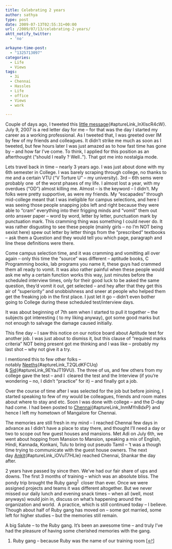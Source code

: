 ```yaml
---
title: Celebrating 2 years
author: sathya
type: post
date: 2009-07-13T02:55:31+00:00
url: /2009/07/13/celebrating-2-years/
aktt_notify_twitter:
  - 'no'

arkayne-time-post:
  - "1325713097"
categories:
  - Life
  - Views
tags:
  - 3i
  - Chennai
  - Hassles
  - Life
  - office
  - Views
  - work

---
```

Couple of days ago, I tweeted this [little message][1]{#aptureLink_lnXlscR4cW}. July 9, 2007 is a red letter day for me &#8211; for that was the day I started my career as a working professional. As I tweeted that, I was greeted over IM by few of my friends and colleagues. It didn&#8217;t strike me much as soon as I tweeted, but few hours later I was just amazed as to how fast time has gone by &#8211; and how far I&#8217;ve come. To think, I applied for this position as an afterthought (&#8220;should I really ? Well..&#8221;). That got me into nostalgia mode.

<!--more-->

Lets travel back in time &#8211; nearly 3 years ago. I was just about done with my 6th semester in College. I was barely scraping through college, no thanks to me and a certain VTU (&#8220;V Torture U&#8221; &#8211; my university). 3rd &#8211; 6th sems were probably one  of the worst phases of my life. I almost lost a year, with my overdues (&#8220;OD&#8221;) almost killing me. Almost &#8211; is the keyword &#8211; I didn&#8217;t. My folks were pretty supportive, as were my friends. My &#8220;escapades&#8221; through mid-college meant that I was ineligible for campus selections, and here I was seeing those people snapping jobs left and right because they were able to &#8220;cram&#8221; everything into their frigging minds and &#8220;vomit&#8221; them out onto answer paper &#8211; word by word, letter by letter, punctuation mark by punctuation mark. This cramming thing was something I could never do. It was rather disgusting to see these people (mainly girls &#8211; no I&#8217;m NOT being sexist here) spew out letter by letter things from the &#8220;prescribed&#8221; textbooks &#8211; ask them a Question and they would tell you which page, paragraph and line these definitions were there.

Come campus selection time, and it was cramming and vomitting all over again &#8211; only this time the &#8220;source&#8221; was different &#8211; aptitude books, C Programming books, lab programs you name it, these guys had crammed them all ready to vomit. It was also rather painful when these people would ask me why a certain function works this way, just minutes before the scheduled interview times, only for their good luck to be asked the same question, they&#8217;d vomit it out, get selected &#8211; and hey after that they get this air of &#8220;superiority&#8221; and snobbishness and sneer at people who helped them get the freaking job in the first place. I just let it go &#8211; didn&#8217;t even bother going to College during these scheduled test/interview days.

It was about beginning of 7th sem when I started to pull it together &#8211; the subjects got interesting ( to my liking anyway), got some good marks but not enough to salvage the damage caused initially.

This fine day &#8211; I saw this notice on our notice board about Aptitude test for another job. I was just about to dismiss it, but this clause of &#8220;required marks criteria&#8221; NOT being present got me thinking and I was like &#8211; probably my last shot &#8211; why not give it a try.

I mentioned this to few other folks &#8211; notably [Neeths][2]{#aptureLink_T2QLdKFCUq} & [Sid][3]{#aptureLink_9EYaJT19VU}. The three of us, and few others from my college gave the test &#8211; and I  cleared the test and the Interview (if you&#8217;re wondering &#8211; no, I didn&#8217;t &#8220;practice&#8221; for it) &#8211; and finally got a job.

Over the course of time after I was selected for the job but before joining, I started speaking to few of my would be colleagues, friends and room mates about where to stay and etc. Soon I was done with college &#8211; and the D-day had come. I had been posted to [Chennai][4]{#aptureLink_InmMYn8dxP} and hence I left my hometown of Mangalore for Chennai.

The memories are still fresh in my mind &#8211; I reached Chennai few days in advance as I didn&#8217;t have a place to stay there, and thought I&#8217;ll need a day or two to scope out few guest houses and mansions. Met Adi on July 6th, we went about hopping from Mansion to Mansion, speaking a mix of English, Hindi, Kannada, Konkani, Tulu to bring out pseudo Tamil &#8211; &#8216;t was a though time trying to communicate with the guest house owners. The next day [Ankit][5]{#aptureLink_iOVuT7HLIe} reached Chennai, Shankar the day after.

2 years have passed by since then. We&#8217;ve had our fair share of ups and downs. The first 3 months of training &#8211; which was an absolute bliss. The pondy trip brought the Ruby gang<sup><a href="#footnote_0_273" id="identifier_0_273" class="footnote-link footnote-identifier-link" title="Ruby gang &ndash; because Ruby was the name of our training room">1</a></sup>  closer than ever. Once we were assigned projects and teams it was different altogether. But we never missed our daily lunch and evening snack times &#8211; when all (well, most anyways) would join in, discuss on what&#8217;s happening around the organization and world.  A practice, which is still continued today &#8211; I believe. Though about half of Ruby gang has moved on &#8211; some got married, some left for higher studies &#8211; but the memories still remain.

A big Salute &#8211; to the Ruby gang. It&#8217;s been an awesome time &#8211; and truly I&#8217;ve had the pleasure of having some cherished memories with the gang.

<ol class="footnotes">
  <li id="footnote_0_273" class="footnote">
    Ruby gang &#8211; because Ruby was the name of our training room [<a href="#identifier_0_273" class="footnote-link footnote-back-link">&#8617;</a>]
  </li>
</ol>

 [1]: https://twitter.com/SathyaBhat/status/2536944167
 [2]: https://twitter.com/neetharao
 [3]: https://tech-mania.com/
 [4]: https://maps.google.com/maps?om=0&iwloc=addr&f=q&ll=13.060416%2C80.249634&hl=en&z=11&ie=UTF8
 [5]: https://this-is-the-e-n-d.blogspot.com/
